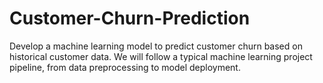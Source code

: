 # Customer-Churn-Prediction
Develop a machine learning model to predict customer churn based on historical customer data. We will follow a typical machine learning project pipeline, from data preprocessing to model deployment.
